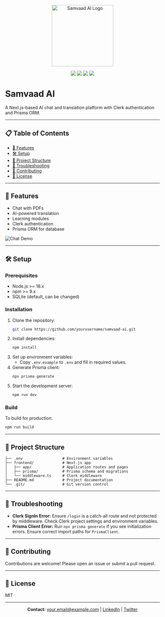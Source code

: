 <p align="center">
  <img src="./public/logo.jpg" alt="Samvaad AI Logo" width="200"/>
</p>

<p align="center">
  <a href="https://img.shields.io/badge/build-passing-brightgreen"><img src="https://img.shields.io/badge/build-passing-brightgreen"/></a>
  <a href="https://img.shields.io/badge/license-MIT-blue"><img src="https://img.shields.io/badge/license-MIT-blue"/></a>
  <a href="https://img.shields.io/badge/Next.js-14-blue"><img src="https://img.shields.io/badge/Next.js-14-blue"/></a>
  <a href="https://img.shields.io/badge/Prisma-ORM-green"><img src="https://img.shields.io/badge/Prisma-ORM-green"/></a>
</p>

# Samvaad AI

A Next.js-based AI chat and translation platform with Clerk authentication and Prisma ORM.

---

## 📋 Table of Contents
- [🚀 Features](#-features)
- [🛠️ Setup](#-setup)
- [📁 Project Structure](#-project-structure)
- [🐞 Troubleshooting](#-troubleshooting)
- [🤝 Contributing](#-contributing)
- [📜 License](#-license)

---

## 🚀 Features
- Chat with PDFs
- AI-powered translation
- Learning modules
- Clerk authentication
- Prisma ORM for database

![Chat Demo](https://raw.githubusercontent.com/yourusername/samvaad-ai/main/assets/demo.gif)

---

## 🛠️ Setup
### Prerequisites
- Node.js >= 18.x
- npm >= 9.x
- SQLite (default, can be changed)

### Installation
1. Clone the repository:
   ```bash
   git clone https://github.com/yourusername/samvaad-ai.git
   ```
2. Install dependencies:
   ```bash
   npm install
   ```
3. Set up environment variables:
   - Copy `.env.example` to `.env` and fill in required values.
4. Generate Prisma client:
   ```bash
   npx prisma generate
   ```
5. Start the development server:
   ```bash
   npm run dev
   ```

### Build
To build for production:
```bash
npm run build
```

---

## 📁 Project Structure
```
├── .env                  # Environment variables
├── frontend/             # Next.js app
│   ├── app/              # Application routes and pages
│   ├── prisma/           # Prisma schema and migrations
│   └── middleware.ts     # Clerk middleware
├── README.md             # Project documentation
└── .git/                 # Git version control
```

---

## 🐞 Troubleshooting
- **Clerk SignIn Error:** Ensure `/login` is a catch-all route and not protected by middleware. Check Clerk project settings and environment variables.
- **Prisma Client Error:** Run `npx prisma generate` if you see initialization errors. Ensure correct import paths for `PrismaClient`.

---

## 🤝 Contributing
Contributions are welcome! Please open an issue or submit a pull request.

---

## 📜 License
MIT

---

<p align="center">
  <b>Contact:</b> <a href="mailto:your.email@example.com">your.email@example.com</a> | <a href="https://linkedin.com/in/yourprofile">LinkedIn</a> | <a href="https://twitter.com/yourprofile">Twitter</a>
</p>